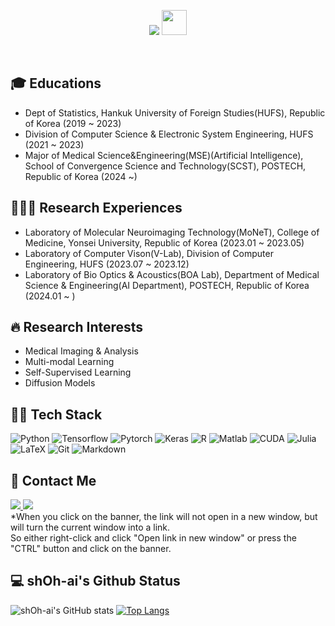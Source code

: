 <p align="center">
  <img src="https://capsule-render.vercel.app/api?type=cylinder&color=auto&height=300&section=header&text=Hello%20there,%20Welcome%20to%20sh.Oh's%20Github&fontSize=42" />
  <img src="https://raw.githubusercontent.com/iampavangandhi/iampavangandhi/master/gifs/Hi.gif" width="40" height="40" />
</p>

<br />

<h2> 🎓 Educations </h2>

- Dept of Statistics, Hankuk University of Foreign Studies(HUFS), Republic of Korea (2019 ~ 2023)<Br>
- Division of Computer Science & Electronic System Engineering, HUFS (2021 ~ 2023)<Br>
- Major of Medical Science&Engineering(MSE)(Artificial Intelligence), School of Convergence Science and Technology(SCST), POSTECH, Republic of Korea (2024 ~)

<h2> 👨🏻‍🔬 Research Experiences </h2>

- Laboratory of Molecular Neuroimaging Technology(MoNeT), College of Medicine, Yonsei University, Republic of Korea (2023.01 ~ 2023.05)<Br>
- Laboratory of Computer Vison(V-Lab), Division of Computer Engineering, HUFS (2023.07 ~ 2023.12)<Br>
- Laboratory of Bio Optics & Acoustics(BOA Lab), Department of Medical Science & Engineering(AI Department), POSTECH, Republic of Korea (2024.01 ~ )

<h2> 🔥 Research Interests </h2>

- Medical Imaging & Analysis <Br>
- Multi-modal Learning <Br>
- Self-Supervised Learning <Br>
- Diffusion Models

<h2> 💪🏻 Tech Stack </h2>

![Python](https://img.shields.io/badge/-Python-3776AB?style=for-the-badge&logo=Python&logoColor=white)
![Tensorflow](https://img.shields.io/badge/-Tensorflow-FF6F00?style=for-the-badge&logo=Tensorflow&logoColor=white)
![Pytorch](https://img.shields.io/badge/-Pytorch-EE4C2C?style=for-the-badge&logo=Pytorch&logoColor=white)
![Keras](https://img.shields.io/badge/-Keras-D00000?style=for-the-badge&logo=Keras&logoColor=white)
![R](https://img.shields.io/badge/-R-276DC3?style=for-the-badge&logo=R&logoColor=white)
![Matlab](https://img.shields.io/badge/MATLAB-R2023a-BLUE.svg)
![CUDA](https://img.shields.io/badge/-CUDA-76B900?style=for-the-badge&logo=NVIDIA&logoColor=white)
![Julia](https://img.shields.io/badge/-Julia-9558B2?style=for-the-badge&logo=Julia&logoColor=white)
![LaTeX](https://img.shields.io/badge/latex-%23008080.svg?style=for-the-badge&logo=latex&logoColor=white)
![Git](https://img.shields.io/badge/-Git-F05032?style=for-the-badge&logo=git&logoColor=ffffff)
![Markdown](https://img.shields.io/badge/-Markdown-000000?style=for-the-badge&logo=Markdown&logoColor=white)

<h2> 📧 Contact Me </h2>

<a href="mailto:shoh94@postech.ac.kr" target="_blank">
<img src="https://img.shields.io/badge/-EMAIL-0078D4?style=for-the-badge&logo=microsoftoutlook&logoColor=white"/>
</a>
<a href="https://www.linkedin.com/in/seunghunoh19/" target="_blank">
<img src="https://img.shields.io/badge/-LinkedIn-0A66C2?style=for-the-badge&logo=LinkedIn&logoColor=white"/>
</a>
<Br>
*When you click on the banner, the link will not open in a new window, but will turn the current window into a link. <Br> So either right-click and click "Open link in new window" or press the "CTRL" button and click on the banner.

<h2> 💻 shOh-ai's Github Status </h2>

![shOh-ai's GitHub stats](https://github-readme-stats.vercel.app/api?username=shOh-ai&show_icons=true&theme=radical)
[![Top Langs](https://github-readme-stats.vercel.app/api/top-langs/?username=shOh-ai&layout=compact)](https://github.com/shOh-ai/github-readme-stats)
